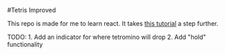 #Tetris Improved

This repo is made for me to learn react. It takes [this tutorial](https://www.youtube.com/watch?v=ZGOaCxX8HIU) a step further.

TODO:
    1. Add an indicator for where tetromino will drop
    2. Add "hold" functionality
